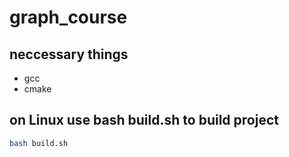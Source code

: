 # graph_course
## neccessary things
* gcc
* cmake
## on Linux use bash build.sh to build project
```bash
bash build.sh
```
